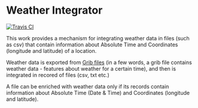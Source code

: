Weather Integrator
=========
[![Travis CI](https://travis-ci.org/nkoutroumanis/Weather-Integrator.svg?branch=master)](https://travis-ci.org/nkoutroumanis/Weather-Integrator)<br/>

This work provides a mechanism for integrating weather data in files (such as csv) that contain information about Absolute Time and Coordinates (longitude and latitude) of a location.

Weather data is exported from [Grib files](http://weather.mailasail.com/Franks-Weather/Grib-Files-Explained)
(in a few words, a grib file contains weather data - features about weather for a certain time), and then is integrated in recored of files (csv, txt etc.)

A file can be enriched with weather data only if its records contain information about Absolute Time (Date & Time) and Coordinates (longitude and latitude).

